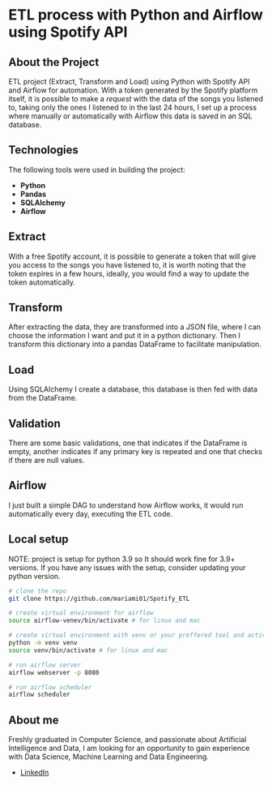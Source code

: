 # ETL process with Python and Airflow using Spotify API

## About the Project
ETL project (Extract, Transform and Load) using Python with Spotify API and Airflow for automation. With a token generated by the Spotify platform itself, it is possible to make a *request* with the data of the songs you listened to, taking only the ones I listened to in the last 24 hours, I set up a process where manually or automatically with Airflow this data is saved in an SQL database.

## Technologies
The following tools were used in building the project:

- **Python**
- **Pandas**
- **SQLAlchemy**
- **Airflow**

## Extract
With a free Spotify account, it is possible to generate a token that will give you access to the songs you have listened to, it is worth noting that the token expires in a few hours, ideally, you would find a way to update the token automatically.

## Transform
After extracting the data, they are transformed into a JSON file, where I can choose the information I want and put it in a python dictionary. Then I transform this dictionary into a pandas DataFrame to facilitate manipulation.

## Load
Using SQLAlchemy I create a database, this database is then fed with data from the DataFrame.

## Validation
There are some basic validations, one that indicates if the DataFrame is empty, another indicates if any primary key is repeated and one that checks if there are null values.

## Airflow
I just built a simple DAG to understand how Airflow works, it would run automatically every day, executing the ETL code.

## Local setup
NOTE: project is setup for python 3.9 so It should work fine for 3.9+ versions. If you have any issues with the setup, consider updating your python version.
```sh
# clone the repo
git clone https://github.com/mariami01/Spotify_ETL

# create virtual environment for airflow
source airflow-venev/bin/activate # for linux and mac

# create virtual environment with venv or your preffered tool and activate
python -m venv venv
source venv/bin/activate # for linux and mac

# run airflow server
airflow webserver -p 8080

# run airflow scheduler
airflow scheduler
```


## About me
Freshly graduated in Computer Science, and passionate about Artificial Intelligence and Data, I am looking for an opportunity to gain experience with Data Science, Machine Learning and Data Engineering.
* [LinkedIn](https://www.linkedin.com/in/zenaishvilimariam/)
